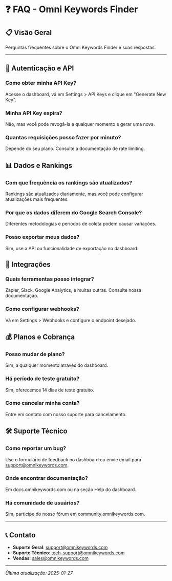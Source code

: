 # ❓ **FAQ - Omni Keywords Finder**

## 📋 Visão Geral

Perguntas frequentes sobre o Omni Keywords Finder e suas respostas.

---

## 🔑 **Autenticação e API**

### **Como obter minha API Key?**
Acesse o dashboard, vá em Settings > API Keys e clique em "Generate New Key".

### **Minha API Key expira?**
Não, mas você pode revogá-la a qualquer momento e gerar uma nova.

### **Quantas requisições posso fazer por minuto?**
Depende do seu plano. Consulte a documentação de rate limiting.

## 📊 **Dados e Rankings**

### **Com que frequência os rankings são atualizados?**
Rankings são atualizados diariamente, mas você pode configurar atualizações mais frequentes.

### **Por que os dados diferem do Google Search Console?**
Diferentes metodologias e períodos de coleta podem causar variações.

### **Posso exportar meus dados?**
Sim, use a API ou funcionalidade de exportação no dashboard.

## 🔗 **Integrações**

### **Quais ferramentas posso integrar?**
Zapier, Slack, Google Analytics, e muitas outras. Consulte nossa documentação.

### **Como configurar webhooks?**
Vá em Settings > Webhooks e configure o endpoint desejado.

## 💰 **Planos e Cobrança**

### **Posso mudar de plano?**
Sim, a qualquer momento através do dashboard.

### **Há período de teste gratuito?**
Sim, oferecemos 14 dias de teste gratuito.

### **Como cancelar minha conta?**
Entre em contato com nosso suporte para cancelamento.

## 🛠️ **Suporte Técnico**

### **Como reportar um bug?**
Use o formulário de feedback no dashboard ou envie email para support@omnikeywords.com.

### **Onde encontrar documentação?**
Em docs.omnikeywords.com ou na seção Help do dashboard.

### **Há comunidade de usuários?**
Sim, participe do nosso fórum em community.omnikeywords.com.

---

## 📞 **Contato**

- **Suporte Geral**: support@omnikeywords.com
- **Suporte Técnico**: tech-support@omnikeywords.com
- **Vendas**: sales@omnikeywords.com

---

*Última atualização: 2025-01-27* 